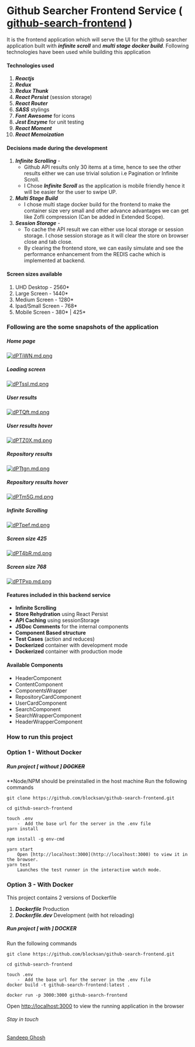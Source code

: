# Github Searcher Frontend Service  ( [github-search-frontend](https://github.com/blocksan/github-search-frontend) )
It is the frontend application which will serve the UI for the github searcher application built with ***infinite scroll*** and ***multi stage docker build***.
Following technologies have been used while building this application
#### Technologies used
1. ***Reactjs***
2. ***Redux***
3. ***Redux Thunk***
4. ***React Persist*** (session storage)
5. ***React Router***
6. ***SASS*** stylings
7. ***Font Awesome*** for icons
8. ***Jest Enzyme*** for unit testing
9. ***React Moment*** 
10. ***React Memoization*** 

#### Decisions made during the development
1. ***Infinite Scrolling*** - 
     - Github API results only 30 items at a time, hence to see the other results either we can use trivial solution i.e Pagination or Infinite Scroll. 
     - I Chose ***Infinite Scroll*** as the application is mobile friendly hence it will be easier for the user to swipe UP. 
2. ***Multi Stage Build*** 
     - I chose multi stage docker build for the frontend to make the container size very small and other advance advantages we can get like Zofli compression (Can be added in Extended Scope).
3. ***Session Storage*** -  
    -  To cache the API result we can either use local storage or session storage. I chose session storage as it will clear the store on browser close and tab close. 
    -  By clearing the frontend store, we can easily simulate and see the performance enhancement from the REDIS cache which is implemented at backend. 

#### Screen sizes available
1. UHD Desktop - 2560*
2. Large Screen - 1440*
3. Medium Screen - 1280*
4. Ipad/Small Screen - 768*
5. Mobile Screen - 380* | 425*


### Following are the some snapshots of the application
##### Home page
[![dPTiWN.md.png](https://iili.io/dPTiWN.md.png)](https://freeimage.host/i/dPTiWN)

##### Loading screen
[![dPTssI.md.png](https://iili.io/dPTssI.md.png)](https://freeimage.host/i/dPTssI)

##### User results
[![dPTQft.md.png](https://iili.io/dPTQft.md.png)](https://freeimage.host/i/dPTQft)

##### User results hover
[![dPTZ0X.md.png](https://iili.io/dPTZ0X.md.png)](https://freeimage.host/i/dPTZ0X)

##### Repository results
[![dPTtgn.md.png](https://iili.io/dPTtgn.md.png)](https://freeimage.host/i/dPTtgn)

##### Repository results hover
[![dPTm5G.md.png](https://iili.io/dPTm5G.md.png)](https://freeimage.host/i/dPTm5G)

##### Infinite Scrolling
[![dPTpef.md.png](https://iili.io/dPTpef.md.png)](https://freeimage.host/i/dPTpef)

##### Screen size 425
[![dPT4bR.md.png](https://iili.io/dPT4bR.md.png)](https://freeimage.host/i/dPT4bR)

##### Screen size 768
[![dPTPxp.md.png](https://iili.io/dPTPxp.md.png)](https://freeimage.host/i/dPTPxp)

#### Features included in this backend service
  -  **Infinite Scrolling** 
  -  **Store Rehydration** using React Persist
  -  **API Caching** using sessionStorage
  -  **JSDoc Comments** for the internal components
  -  **Component Based structure** 
  -  **Test Cases** (action and reduces)
  -  **Dockerized** container with development mode
  -  **Dockerized** container with production mode

#### Available Components
  -  HeaderComponent
  -  ContentComponent
  -  ComponentsWrapper
  -  RepositoryCardComponent
  -  UserCardComponent
  -  SearchComponent
  -  SearchWrapperComponent
  -  HeaderWrapperComponent

### How to run this project
### Option 1 - Without Docker
##### Run project [ without ] ~~DOCKER~~
**Node/NPM should be preinstalled in the host machine
Run the following commands
```
git clone https://github.com/blocksan/github-search-frontend.git

cd github-search-frontend

touch .env
    -  Add the base url for the server in the .env file
yarn install

npm install -g env-cmd

yarn start
    Open [http://localhost:3000](http://localhost:3000) to view it in the browser.
yarn test
    Launches the test runner in the interactive watch mode.
````

### Option 3 - With Docker
This project contains 2 versions of Dockerfile 
1. ***Dockerfile***  Production
2. ***Dockerfile.dev*** Development (with hot reloading)
##### Run project [ with ] DOCKER
Run the following commands

```
git clone https://github.com/blocksan/github-search-frontend.git

cd github-search-frontend

touch .env
    -  Add the base url for the server in the .env file
docker build -t github-search-frontend:latest .

docker run -p 3000:3000 github-search-frontend
```
Open [http://localhost:3000](http://localhost:3000) to view the running application in the browser

###### Stay in touch
[Sandeep Ghosh](http://sandeepghosh.com)


